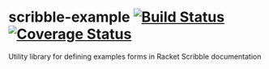 # scribble-example [![Build Status](https://travis-ci.org/jackfirth/scribble-example.svg)](https://travis-ci.org/jackfirth/scribble-example) [![Coverage Status](https://coveralls.io/repos/jackfirth/scribble-example/badge.svg?branch=master&service=github)](https://coveralls.io/github/jackfirth/scribble-example?branch=master)
Utility library for defining examples forms in Racket Scribble documentation
